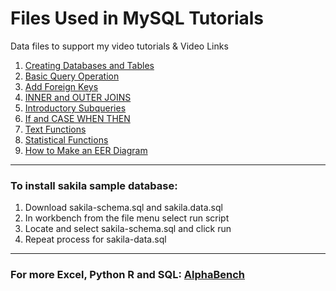 # Files Used in MySQL Tutorials
Data files to support my video tutorials & Video Links
1. [Creating Databases and Tables](https://https://youtu.be/OnXB3ZRrOW0)
2. [Basic Query Operation](https://youtu.be/WzMjd3AOX8U)
3. [Add Foreign Keys](https://youtu.be/q5wFWfsS-4I)
4. [INNER and OUTER JOINS](https://youtu.be/3dyyZ-sQZ1E)
5. [Introductory Subqueries](https://youtu.be/3Pv2tCkSY4Q)
6. [If and CASE WHEN THEN](https://youtu.be/yVEtVbkkVcc)
7. [Text Functions](https://youtu.be/GUrNk9kYf4k)
8. [Statistical Functions](https://youtu.be/A68g4zKR4e4)
9. [How to Make an EER Diagram](https://youtu.be/tEhGIYN4vic)

____

### To install sakila sample database:
1. Download sakila-schema.sql and sakila.data.sql
2. In workbench from the file menu select run script
3. Locate and select sakila-schema.sql and click run
4. Repeat process for sakila-data.sql

____

### For more Excel, Python R and SQL: [AlphaBench](https://alphabench.com)

